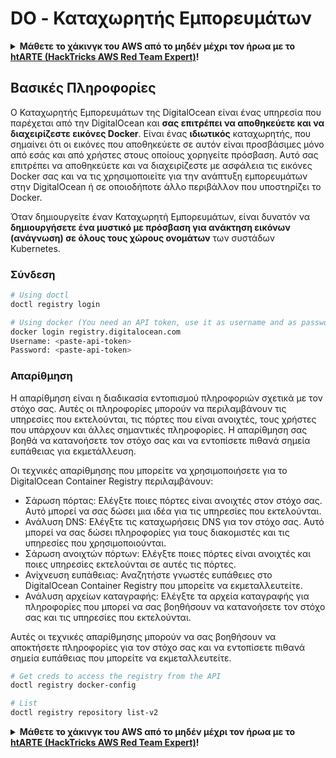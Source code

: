 # DO - Καταχωρητής Εμπορευμάτων

<details>

<summary><strong>Μάθετε το χάκινγκ του AWS από το μηδέν μέχρι τον ήρωα με το</strong> <a href="https://training.hacktricks.xyz/courses/arte"><strong>htARTE (HackTricks AWS Red Team Expert)</strong></a><strong>!</strong></summary>

Άλλοι τρόποι για να υποστηρίξετε το HackTricks:

* Εάν θέλετε να δείτε την **εταιρεία σας να διαφημίζεται στο HackTricks** ή να **κατεβάσετε το HackTricks σε μορφή PDF** ελέγξτε τα [**ΣΧΕΔΙΑ ΣΥΝΔΡΟΜΗΣ**](https://github.com/sponsors/carlospolop)!
* Αποκτήστε το [**επίσημο PEASS & HackTricks swag**](https://peass.creator-spring.com)
* Ανακαλύψτε [**την Οικογένεια PEASS**](https://opensea.io/collection/the-peass-family), τη συλλογή μας από αποκλειστικά [**NFTs**](https://opensea.io/collection/the-peass-family)
* **Εγγραφείτε στην** 💬 [**ομάδα Discord**](https://discord.gg/hRep4RUj7f) ή στην [**ομάδα telegram**](https://t.me/peass) ή **ακολουθήστε** μας στο **Twitter** 🐦 [**@hacktricks_live**](https://twitter.com/hacktricks_live)**.**
* **Μοιραστείτε τα χάκινγκ κόλπα σας υποβάλλοντας PRs στα** [**HackTricks**](https://github.com/carlospolop/hacktricks) και [**HackTricks Cloud**](https://github.com/carlospolop/hacktricks-cloud) αποθετήρια του github.

</details>

## Βασικές Πληροφορίες

Ο Καταχωρητής Εμπορευμάτων της DigitalOcean είναι ένας υπηρεσία που παρέχεται από την DigitalOcean και **σας επιτρέπει να αποθηκεύετε και να διαχειρίζεστε εικόνες Docker**. Είναι ένας **ιδιωτικός** καταχωρητής, που σημαίνει ότι οι εικόνες που αποθηκεύετε σε αυτόν είναι προσβάσιμες μόνο από εσάς και από χρήστες στους οποίους χορηγείτε πρόσβαση. Αυτό σας επιτρέπει να αποθηκεύετε και να διαχειρίζεστε με ασφάλεια τις εικόνες Docker σας και να τις χρησιμοποιείτε για την ανάπτυξη εμπορευμάτων στην DigitalOcean ή σε οποιοδήποτε άλλο περιβάλλον που υποστηρίζει το Docker.

Όταν δημιουργείτε έναν Καταχωρητή Εμπορευμάτων, είναι δυνατόν να **δημιουργήσετε ένα μυστικό με πρόσβαση για ανάκτηση εικόνων (ανάγνωση) σε όλους τους χώρους ονομάτων** των συστάδων Kubernetes.

### Σύνδεση
```bash
# Using doctl
doctl registry login

# Using docker (You need an API token, use it as username and as password)
docker login registry.digitalocean.com
Username: <paste-api-token>
Password: <paste-api-token>
```
### Απαρίθμηση

Η απαρίθμηση είναι η διαδικασία εντοπισμού πληροφοριών σχετικά με τον στόχο σας. Αυτές οι πληροφορίες μπορούν να περιλαμβάνουν τις υπηρεσίες που εκτελούνται, τις πόρτες που είναι ανοιχτές, τους χρήστες που υπάρχουν και άλλες σημαντικές πληροφορίες. Η απαρίθμηση σας βοηθά να κατανοήσετε τον στόχο σας και να εντοπίσετε πιθανά σημεία ευπάθειας για εκμετάλλευση. 

Οι τεχνικές απαρίθμησης που μπορείτε να χρησιμοποιήσετε για το DigitalOcean Container Registry περιλαμβάνουν:

- Σάρωση πόρτας: Ελέγξτε ποιες πόρτες είναι ανοιχτές στον στόχο σας. Αυτό μπορεί να σας δώσει μια ιδέα για τις υπηρεσίες που εκτελούνται.
- Ανάλυση DNS: Ελέγξτε τις καταχωρήσεις DNS για τον στόχο σας. Αυτό μπορεί να σας δώσει πληροφορίες για τους διακομιστές και τις υπηρεσίες που χρησιμοποιούνται.
- Σάρωση ανοιχτών πόρτων: Ελέγξτε ποιες πόρτες είναι ανοιχτές και ποιες υπηρεσίες εκτελούνται σε αυτές τις πόρτες.
- Ανίχνευση ευπάθειας: Αναζητήστε γνωστές ευπάθειες στο DigitalOcean Container Registry που μπορείτε να εκμεταλλευτείτε.
- Ανάλυση αρχείων καταγραφής: Ελέγξτε τα αρχεία καταγραφής για πληροφορίες που μπορεί να σας βοηθήσουν να κατανοήσετε τον στόχο σας και τις υπηρεσίες που εκτελούνται.

Αυτές οι τεχνικές απαρίθμησης μπορούν να σας βοηθήσουν να αποκτήσετε πληροφορίες για τον στόχο σας και να εντοπίσετε πιθανά σημεία ευπάθειας που μπορείτε να εκμεταλλευτείτε.
```bash
# Get creds to access the registry from the API
doctl registry docker-config

# List
doctl registry repository list-v2
```
<details>

<summary><strong>Μάθετε το χάκινγκ του AWS από το μηδέν μέχρι τον ήρωα με το</strong> <a href="https://training.hacktricks.xyz/courses/arte"><strong>htARTE (HackTricks AWS Red Team Expert)</strong></a><strong>!</strong></summary>

Άλλοι τρόποι για να υποστηρίξετε το HackTricks:

* Εάν θέλετε να δείτε την **εταιρεία σας να διαφημίζεται στο HackTricks** ή να **κατεβάσετε το HackTricks σε μορφή PDF** ελέγξτε τα [**ΣΧΕΔΙΑ ΣΥΝΔΡΟΜΗΣ**](https://github.com/sponsors/carlospolop)!
* Αποκτήστε το [**επίσημο PEASS & HackTricks swag**](https://peass.creator-spring.com)
* Ανακαλύψτε [**την Οικογένεια PEASS**](https://opensea.io/collection/the-peass-family), τη συλλογή μας από αποκλειστικά [**NFTs**](https://opensea.io/collection/the-peass-family)
* **Εγγραφείτε στη** 💬 [**ομάδα Discord**](https://discord.gg/hRep4RUj7f) ή στη [**ομάδα telegram**](https://t.me/peass) ή **ακολουθήστε** μας στο **Twitter** 🐦 [**@hacktricks_live**](https://twitter.com/hacktricks_live)**.**
* **Μοιραστείτε τα χάκινγκ κόλπα σας υποβάλλοντας PRs στα** [**HackTricks**](https://github.com/carlospolop/hacktricks) και [**HackTricks Cloud**](https://github.com/carlospolop/hacktricks-cloud) αποθετήρια του github.

</details>
